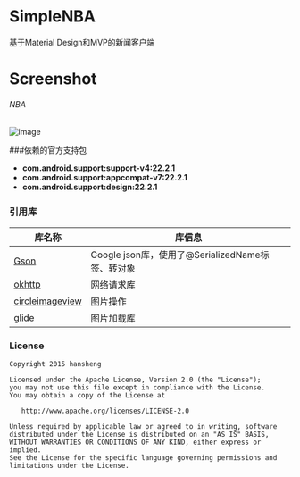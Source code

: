 # SimpleNBA
基于Material Design和MVP的新闻客户端

# Screenshot
###### NBA
![image](https://github.com/fuqinwu/SimpleNBA/blob/master/screenshot/nba.png)
<br/>

###依赖的官方支持包
* **com.android.support:support-v4:22.2.1**
* **com.android.support:appcompat-v7:22.2.1**
* **com.android.support:design:22.2.1**  

### 引用库

库名称 | 库信息
------- | -------
[Gson](https://github.com/google/gson) | Google json库，使用了@SerializedName标签、转对象
[okhttp](https://github.com/square/okhttp) |  网络请求库
[circleimageview](https://github.com/hdodenhof/CircleImageView) | 图片操作
[glide](https://github.com/bumptech/glide) | 图片加载库


### License

```
Copyright 2015 hansheng

Licensed under the Apache License, Version 2.0 (the "License");
you may not use this file except in compliance with the License.
You may obtain a copy of the License at

   http://www.apache.org/licenses/LICENSE-2.0

Unless required by applicable law or agreed to in writing, software
distributed under the License is distributed on an "AS IS" BASIS,
WITHOUT WARRANTIES OR CONDITIONS OF ANY KIND, either express or implied.
See the License for the specific language governing permissions and
limitations under the License.
```

